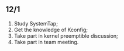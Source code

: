 ## 12/1
1. Study SystemTap;
2. Get the knowledge of Kconfig;
3. Take part in kernel preemptible discussion;
4. Take part in team meeting.